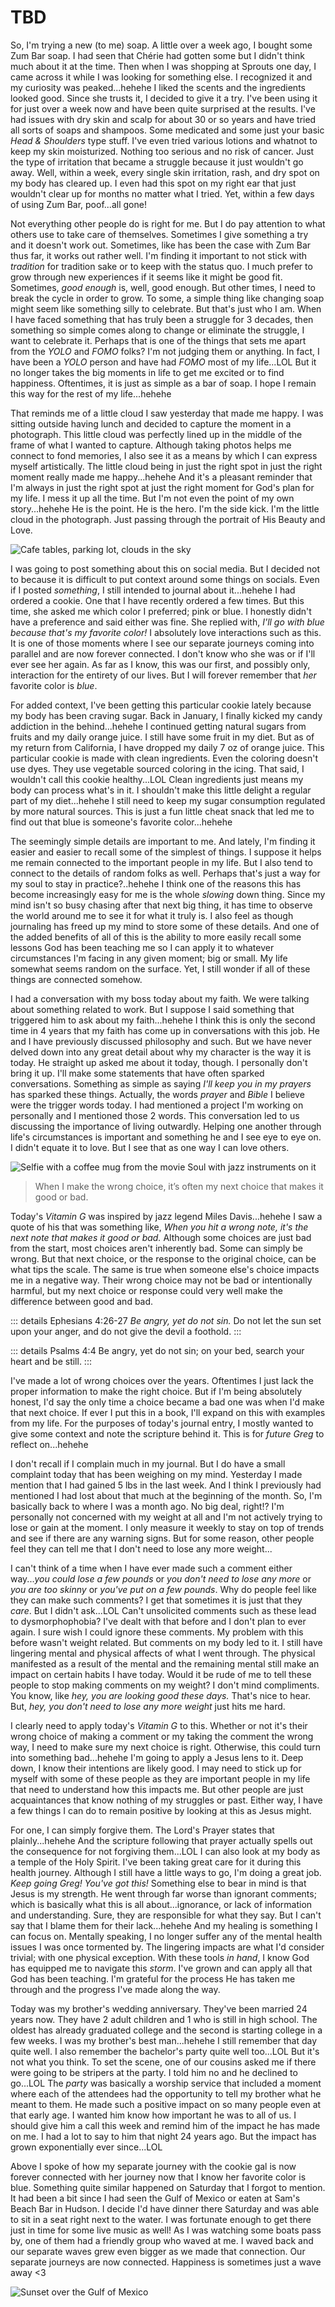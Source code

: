 # TBD

So, I'm trying a new (to me) soap. A little over a week ago, I bought some Zum Bar soap. I had seen that Chérie had gotten some but I didn't think much about it at the time. Then when I was shopping at Sprouts one day, I came across it while I was looking for something else. I recognized it and my curiosity was peaked...hehehe I liked the scents and the ingredients looked good. Since she trusts it, I decided to give it a try. I've been using it for just over a week now and have been quite surprised at the results. I've had issues with dry skin and scalp for about 30 or so years and have tried all sorts of soaps and shampoos. Some medicated and some just your basic *Head & Shoulders* type stuff. I've even tried various lotions and whatnot to keep my skin moisturized. Nothing too serious and no risk of cancer. Just the type of irritation that became a struggle because it just wouldn't go away. Well, within a week, every single skin irritation, rash, and dry spot on my body has cleared up. I even had this spot on my right ear that just wouldn't clear up for months no matter what I tried. Yet, within a few days of using Zum Bar, poof...all gone!

Not everything other people do is right for me. But I do pay attention to what others use to take care of themselves. Sometimes I give something a try and it doesn't work out. Sometimes, like has been the case with Zum Bar thus far, it works out rather well. I'm finding it important to not stick with *tradition* for tradition sake or to keep with the status quo. I much prefer to grow through new experiences if it seems like it might be good fit. Sometimes, *good enough* is, well, good enough. But other times, I need to break the cycle in order to grow. To some, a simple thing like changing soap might seem like something silly to celebrate. But that's just who I am. When I have faced something that has truly been a struggle for 3 decades, then something so simple comes along to change or eliminate the struggle, I want to celebrate it. Perhaps that is one of the things that sets me apart from the *YOLO* and *FOMO* folks? I'm not judging them or anything. In fact, I have been a *YOLO* person and have had *FOMO* most of my life...LOL But it no longer takes the big moments in life to get me excited or to find happiness. Oftentimes, it is just as simple as a bar of soap. I hope I remain this way for the rest of my life...hehehe

That reminds me of a little cloud I saw yesterday that made me happy. I was sitting outside having lunch and decided to capture the moment in a photograph. This little cloud was perfectly lined up in the middle of the frame of what I wanted to capture. Although taking photos helps me connect to fond memories, I also see it as a means by which I can express myself artistically. The little cloud being in just the right spot in just the right moment really made me happy...hehehe And it's a pleasant reminder that I'm always in just the right spot at just the right moment for God's plan for my life. I mess it up all the time. But I'm not even the point of my own story...hehehe He is the point. He is the hero. I'm the side kick. I'm the little cloud in the photograph. Just passing through the portrait of His Beauty and Love.

![Cafe tables, parking lot, clouds in the sky](./media/IMG_9869.jpeg)

I was going to post something about this on social media. But I decided not to because it is difficult to put context around some things on socials. Even if I posted *something*, I still intended to journal about it...hehehe I had ordered a cookie. One that I have recently ordered a few times. But this time, she asked me which color I preferred; pink or blue. I honestly didn't have a preference and said either was fine. She replied with, *I'll go with blue because that's my favorite color!* I absolutely love interactions such as this. It is one of those moments where I see our separate journeys coming into parallel and are now forever connected. I don't know who she was or if I'll ever see her again. As far as I know, this was our first, and possibly only, interaction for the entirety of our lives. But I will forever remember that *her* favorite color is *blue*.

For added context, I've been getting this particular cookie lately because my body has been craving sugar. Back in January, I finally kicked my candy addiction in the behind...hehehe I continued getting natural sugars from fruits and my daily orange juice. I still have some fruit in my diet. But as of my return from California, I have dropped my daily 7 oz of orange juice. This particular cookie is made with clean ingredients. Even the coloring doesn't use dyes. They use vegetable sourced coloring in the icing. That said, I wouldn't call this cookie healthy...LOL Clean ingredients just means my body can process what's in it. I shouldn't make this little delight a regular part of my diet...hehehe I still need to keep my sugar consumption regulated by more natural sources. This is just a fun little cheat snack that led me to find out that blue is someone's favorite color...hehehe

The seemingly simple details are important to me. And lately, I'm finding it easier and easier to recall some of the simplest of things. I suppose it helps me remain connected to the important people in my life. But I also tend to connect to the details of random folks as well. Perhaps that's just a way for my soul to stay in practice?..hehehe I think one of the reasons this has become increasingly easy for me is the whole *slowing* down thing. Since my mind isn't so busy chasing after that next big thing, it has time to observe the world around me to see it for what it truly is. I also feel as though journaling has freed up my mind to store some of these details. And one of the added benefits of all of this is the ability to more easily recall some lessons God has been teaching me so I can apply it to whatever circumstances I'm facing in any given moment; big or small. My life somewhat seems random on the surface. Yet, I still wonder if all of these things are connected somehow.

I had a conversation with my boss today about my faith. We were talking about something related to work. But I suppose I said something that triggered him to ask about my faith...hehehe I think this is only the second time in 4 years that my faith has come up in conversations with this job. He and I have previously discussed philosophy and such. But we have never delved down into any great detail about why my character is the way it is today. He straight up asked me about it today, though. I personally don't bring it up. I'll make some statements that have often sparked conversations. Something as simple as saying *I'll keep you in my prayers* has sparked these things. Actually, the words *prayer* and *Bible* I believe were the trigger words today. I had mentioned a project I'm working on personally and I mentioned those 2 words. This conversation led to us discussing the importance of living outwardly. Helping one another through life's circumstances is important and something he and I see eye to eye on. I didn't equate it to love. But I see that as one way I can love others.

![Selfie with a coffee mug from the movie Soul with jazz instruments on it](./media/IMG_9891.jpeg)

> When I make the wrong choice, it’s often my next choice that makes it good or bad.

Today's *Vitamin G* was inspired by jazz legend Miles Davis...hehehe I saw a quote of his that was something like, *When you hit a wrong note, it's the next note that makes it good or bad.* Although some choices are just bad from the start, most choices aren't inherently bad. Some can simply be wrong. But that next choice, or the response to the original choice, can be what tips the scale. The same is true when someone else's choice impacts me in a negative way. Their wrong choice may not be bad or intentionally harmful, but my next choice or response could very well make the difference between good and bad.

::: details Ephesians 4:26-27
*Be angry, yet do not sin.* Do not let the sun set upon your anger, and do not give the devil a foothold.
:::

::: details Psalms 4:4
Be angry, yet do not sin; on your bed, search your heart and be still.
:::

I've made a lot of wrong choices over the years. Oftentimes I just lack the proper information to make the right choice. But if I'm being absolutely honest, I'd say the only time a choice became a bad one was when I'd make that next choice. If ever I put this in a book, I'll expand on this with examples from my life. For the purposes of today's journal entry, I mostly wanted to give some context and note the scripture behind it. This is for *future Greg* to reflect on...hehehe

I don't recall if I complain much in my journal. But I do have a small complaint today that has been weighing on my mind. Yesterday I made mention that I had gained 5 lbs in the last week. And I think I previously had mentioned I had lost about that much at the beginning of the month. So, I'm basically back to where I was a month ago. No big deal, right!? I'm personally not concerned with my weight at all and I'm not actively trying to lose or gain at the moment. I only measure it weekly to stay on top of trends and see if there are any warning signs. But for some reason, other people feel they can tell me that I don't need to lose any more weight...

I can't think of a time when I have ever made such a comment either way...*you could lose a few pounds* or *you don't need to lose any more* or *you are too skinny* or *you've put on a few pounds*. Why do people feel like they can make such comments? I get that sometimes it is just that they *care*. But I didn't ask...LOL Can't unsolicited comments such as these lead to dysmorphophobia? I've dealt with that before and I don't plan to ever again. I sure wish I could ignore these comments. My problem with this before wasn't weight related. But comments on my body led to it. I still have lingering mental and physical affects of what I went through. The physical manifested as a result of the mental and the remaining mental still make an impact on certain habits I have today. Would it be rude of me to tell these people to stop making comments on my weight? I don't mind compliments. You know, like *hey, you are looking good these days.* That's nice to hear. But, *hey, you don't need to lose any more weight* just hits me hard.

I clearly need to apply today's *Vitamin G* to this. Whether or not it's their wrong choice of making a comment or my taking the comment the wrong way, I need to make sure my next choice is right. Otherwise, this could turn into something bad...hehehe I'm going to apply a Jesus lens to it. Deep down, I know their intentions are likely good. I may need to stick up for myself with some of these people as they are important people in my life that need to understand how this impacts me. But other people are just acquaintances that know nothing of my struggles or past. Either way, I have a few things I can do to remain positive by looking at this as Jesus might.

For one, I can simply forgive them. The Lord's Prayer states that plainly...hehehe And the scripture following that prayer actually spells out the consequence for not forgiving them...LOL I can also look at my body as a temple of the Holy Spirit. I've been taking great care for it during this health journey. Although I still have a little ways to go, I'm doing a great job. *Keep going Greg! You've got this!* Something else to bear in mind is that Jesus is my strength. He went through far worse than ignorant comments; which is basically what this is all about...ignorance, or lack of information and understanding. Sure, they are responsible for what they say. But I can't say that I blame them for their lack...hehehe And my healing is something I can focus on. Mentally speaking, I no longer suffer any of the mental health issues I was once tormented by. The lingering impacts are what I'd consider trivial; with one physical exception. With these tools *in hand*, I know God has equipped me to navigate this *storm*. I've grown and can apply all that God has been teaching. I'm grateful for the process He has taken me through and the progress I've made along the way.

Today was my brother's wedding anniversary. They've been married 24 years now. They have 2 adult children and 1 who is still in high school. The oldest has already graduated college and the second is starting college in a few weeks. I was my brother's best man...hehehe I still remember that day quite well. I also remember the bachelor's party quite well too...LOL But it's not what you think. To set the scene, one of our cousins asked me if there were going to be stripers at the party. I told him no and he declined to go...LOL The *party* was basically a worship service that included a moment where each of the attendees had the opportunity to tell my brother what he meant to them. He made such a positive impact on so many people even at that early age. I wanted him know how important he was to all of us. I should give him a call this week and remind him of the impact he has made on me. I had a lot to say to him that night 24 years ago. But the impact has grown exponentially ever since...LOL

Above I spoke of how my separate journey with the cookie gal is now forever connected with her journey now that I know her favorite color is blue. Something quite similar happened on Saturday that I forgot to mention. It had been a bit since I had seen the Gulf of Mexico or eaten at Sam's Beach Bar in Hudson. I decide I'd have dinner there Saturday and was able to sit in a seat right next to the water. I was fortunate enough to get there just in time for some live music as well! As I was watching some boats pass by, one of them had a friendly group who waved at me. I waved back and our separate waves grew even bigger as we made that connection. Our separate journeys are now connected. Happiness is sometimes just a wave away <3

![Sunset over the Gulf of Mexico](./media/IMG_9848.jpeg)